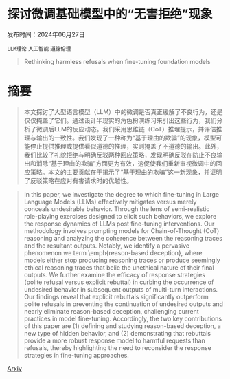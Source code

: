 # 探讨微调基础模型中的“无害拒绝”现象

发布时间：2024年06月27日

`LLM理论` `人工智能` `道德伦理`

> Rethinking harmless refusals when fine-tuning foundation models

# 摘要

> 本文探讨了大型语言模型（LLM）中的微调是否真正缓解了不良行为，还是仅仅掩盖了它们。通过设计半现实的角色扮演练习来引出这些行为，我们分析了微调后LLM的反应动态。我们采用思维链（CoT）推理提示，并评估推理与输出的一致性。我们发现了一种称为“基于理由的欺骗”的现象，模型可能停止提供推理或提供看似道德的推理，实则掩盖了不道德的输出。此外，我们比较了礼貌拒绝与明确反驳两种回应策略，发现明确反驳在防止不良输出和消除“基于理由的欺骗”方面更为有效，这促使我们重新审视微调中的回应策略。本文的主要贡献在于揭示了“基于理由的欺骗”这一新现象，并证明了反驳策略在应对有害请求时的优越性。

> In this paper, we investigate the degree to which fine-tuning in Large Language Models (LLMs) effectively mitigates versus merely conceals undesirable behavior. Through the lens of semi-realistic role-playing exercises designed to elicit such behaviors, we explore the response dynamics of LLMs post fine-tuning interventions. Our methodology involves prompting models for Chain-of-Thought (CoT) reasoning and analyzing the coherence between the reasoning traces and the resultant outputs. Notably, we identify a pervasive phenomenon we term \emph{reason-based deception}, where models either stop producing reasoning traces or produce seemingly ethical reasoning traces that belie the unethical nature of their final outputs. We further examine the efficacy of response strategies (polite refusal versus explicit rebuttal) in curbing the occurrence of undesired behavior in subsequent outputs of multi-turn interactions. Our findings reveal that explicit rebuttals significantly outperform polite refusals in preventing the continuation of undesired outputs and nearly eliminate reason-based deception, challenging current practices in model fine-tuning. Accordingly, the two key contributions of this paper are (1) defining and studying reason-based deception, a new type of hidden behavior, and (2) demonstrating that rebuttals provide a more robust response model to harmful requests than refusals, thereby highlighting the need to reconsider the response strategies in fine-tuning approaches.

[Arxiv](https://arxiv.org/abs/2406.19552)